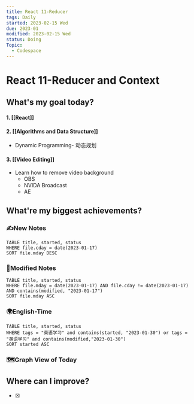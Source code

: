 ```yaml
---
title: React 11-Reducer
tags: Daily
started: 2023-02-15 Wed
due: 2023-01
modified: 2023-02-15 Wed
status: Doing
Topic:
  - Codespace
---
```

# React 11-Reducer and Context
## What's my goal today?
#### 1. [[React]]
#### 2. [[Algorithms and Data Structure]]
- Dynamic Programming- 动态规划
#### 3. [[Video Editing]]
- Learn how to remove video background
	- OBS 
	- NVIDA Broadcast
	- AE

## What're my biggest achievements?
### ✍️New Notes

```dataview
TABLE title, started, status
WHERE file.cday = date(2023-01-17)
SORT file.mday DESC
```

### 📝Modified Notes

```dataview
TABLE title, started, status
WHERE file.mday = date(2023-01-17) AND file.cday != date(2023-01-17) AND contains(modified, "2023-01-17")
SORT file.mday ASC
```

### 🌍English-Time

```dataview
TABLE title, started, status
WHERE tags = "英语学习" and contains(started, "2023-01-30") or tags = "英语学习" and contains(modified,"2023-01-30") 
SORT started ASC
```

### 🗺️Graph View of Today

## Where can I improve?
- [x] 
